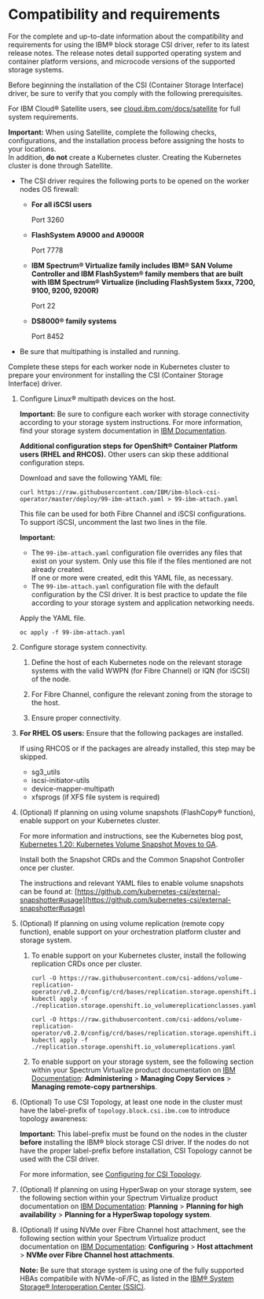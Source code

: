 # Compatibility and requirements

For the complete and up-to-date information about the compatibility and requirements for using the IBM® block storage CSI driver, refer to its latest release notes. The release notes detail supported operating system and container platform versions, and microcode versions of the supported storage systems.

Before beginning the installation of the CSI (Container Storage Interface) driver, be sure to verify that you comply with the following prerequisites.

For IBM Cloud® Satellite users, see [cloud.ibm.com/docs/satellite](https://cloud.ibm.com/docs/satellite) for full system requirements.

**Important:** When using Satellite, complete the following checks, configurations, and the installation process before assigning the hosts to your locations. </br>In addition, **do not** create a Kubernetes cluster. Creating the Kubernetes cluster is done through Satellite.

-   The CSI driver requires the following ports to be opened on the worker nodes OS firewall:
    -   **For all iSCSI users**

        Port 3260

    -   **FlashSystem A9000 and A9000R**

        Port 7778

    -   **IBM Spectrum® Virtualize family includes IBM® SAN Volume Controller and IBM FlashSystem® family members that are built with IBM Spectrum® Virtualize (including FlashSystem 5xxx, 7200, 9100, 9200, 9200R)**

        Port 22

    -   **DS8000® family systems**

        Port 8452

-   Be sure that multipathing is installed and running.

Complete these steps for each worker node in Kubernetes cluster to prepare your environment for installing the CSI (Container Storage Interface) driver.

1. Configure Linux® multipath devices on the host.

   **Important:** Be sure to configure each worker with storage connectivity according to your storage system instructions. For more information, find your storage system documentation in [IBM Documentation](http://www.ibm.com/docs/).

   **Additional configuration steps for OpenShift® Container Platform users (RHEL and RHCOS).** Other users can skip these additional configuration steps.

   Download and save the following YAML file:

   ```
   curl https://raw.githubusercontent.com/IBM/ibm-block-csi-operator/master/deploy/99-ibm-attach.yaml > 99-ibm-attach.yaml
   ```

   This file can be used for both Fibre Channel and iSCSI configurations. To support iSCSI, uncomment the last two lines in the file.

   **Important:**
   - The `99-ibm-attach.yaml` configuration file overrides any files that exist on your system. Only use this file if the files mentioned are not already created. <br />If one or more were created, edit this YAML file, as necessary.
   - The `99-ibm-attach.yaml` configuration file with the default configuration by the CSI driver. It is best practice to update the file according to your storage system and application networking needs.

   Apply the YAML file.

   `oc apply -f 99-ibm-attach.yaml`

2. Configure storage system connectivity.

    1.  Define the host of each Kubernetes node on the relevant storage systems with the valid WWPN (for Fibre Channel) or IQN (for iSCSI) of the node.

    2.  For Fibre Channel, configure the relevant zoning from the storage to the host.

    3. Ensure proper connectivity.

3. **For RHEL OS users:** Ensure that the following packages are installed.

    If using RHCOS or if the packages are already installed, this step may be skipped.

    - sg3_utils
    - iscsi-initiator-utils
    - device-mapper-multipath
    - xfsprogs (if XFS file system is required)

4. (Optional) If planning on using volume snapshots (FlashCopy® function), enable support on your Kubernetes cluster.

   For more information and instructions, see the Kubernetes blog post, [Kubernetes 1.20: Kubernetes Volume Snapshot Moves to GA](https://kubernetes.io/blog/2020/12/10/kubernetes-1.20-volume-snapshot-moves-to-ga/).

   Install both the Snapshot CRDs and the Common Snapshot Controller once per cluster.

   The instructions and relevant YAML files to enable volume snapshots can be found at: [https://github.com/kubernetes-csi/external-snapshotter#usage](https://github.com/kubernetes-csi/external-snapshotter#usage)

5. (Optional) If planning on using volume replication (remote copy function), enable support on your orchestration platform cluster and storage system.
    
    1. To enable support on your Kubernetes cluster, install the following replication CRDs once per cluster.

        ```
        curl -O https://raw.githubusercontent.com/csi-addons/volume-replication-operator/v0.2.0/config/crd/bases/replication.storage.openshift.io_volumereplicationclasses.yaml
        kubectl apply -f ./replication.storage.openshift.io_volumereplicationclasses.yaml
        
        curl -O https://raw.githubusercontent.com/csi-addons/volume-replication-operator/v0.2.0/config/crd/bases/replication.storage.openshift.io_volumereplications.yaml
        kubectl apply -f ./replication.storage.openshift.io_volumereplications.yaml
        ````
    
    2. To enable support on your storage system, see the following section within your Spectrum Virtualize product documentation on [IBM Documentation](https://www.ibm.com/docs/en/): **Administering** > **Managing Copy Services** > **Managing remote-copy partnerships**.

6. (Optional) To use CSI Topology, at least one node in the cluster must have the label-prefix of `topology.block.csi.ibm.com` to introduce topology awareness:
      
      **Important:** This label-prefix must be found on the nodes in the cluster **before** installing the IBM® block storage CSI driver. If the nodes do not have the proper label-prefix before installation, CSI Topology cannot be used with the CSI driver.

      For more information, see [Configuring for CSI Topology](../configuration/configuring_topology.md).

7. (Optional) If planning on using HyperSwap on your storage system, see the following section within your Spectrum Virtualize product documentation on [IBM Documentation](https://www.ibm.com/docs/en/): **Planning** > **Planning for high availability** > **Planning for a HyperSwap topology system**.

8. (Optional) If using NVMe over Fibre Channel host attachment, see the following section within your Spectrum Virtualize product documentation on [IBM Documentation](https://www.ibm.com/docs/en/): **Configuring** > **Host attachment** > **NVMe over Fibre Channel host attachments**.

    **Note:** Be sure that storage system is using one of the fully supported HBAs compatibile with NVMe-oF/FC, as listed in the [IBM® System Storage® Interoperation Center (SSIC)](https://www-03.ibm.com/systems/support/storage/ssic/interoperability.wss).